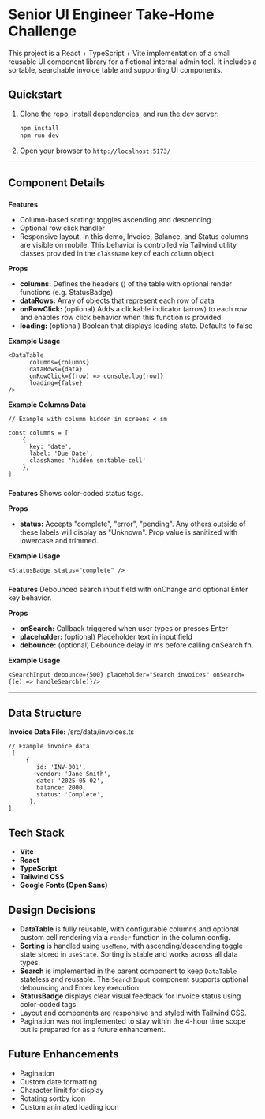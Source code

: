 # Senior UI Engineer Take-Home Challenge
This project is a React + TypeScript + Vite implementation of a small reusable UI component library for a fictional internal admin tool. It includes a sortable, searchable invoice table and supporting UI components.

## Quickstart

1. Clone the repo, install dependencies, and run the dev server:
   ```bash
   npm install
   npm run dev
   ```

2. Open your browser to `http://localhost:5173/`
-------------
## Component Details

### <DataTable />
**Features**
- Column-based sorting: toggles ascending and descending
- Optional row click handler
- Responsive layout. In this demo, Invoice, Balance, and Status columns are visible on mobile. This behavior is controlled via Tailwind utility classes provided in the `className` key of each `column` object

**Props**
- **columns:** Defines the headers (<thead><th>) of the table with optional render functions (e.g. StatusBadge)
- **dataRows:** Array of objects that represent each row of data
- **onRowClick:**  (optional) Adds a clickable indicator (arrow) to each row and enables row click behavior when this function is provided
- **loading:**  (optional) Boolean that displays loading state. Defaults to false

**Example Usage**
```
<DataTable
      columns={columns}
      dataRows={data}
      onRowClick={(row) => console.log(row)}
      loading={false}
/>
```

**Example Columns Data**
```
// Example with column hidden in screens < sm

const columns = [
    {
      key: 'date',
      label: 'Due Date',
      className: 'hidden sm:table-cell'
    },
]
```


### <StatusBadge />
**Features**
Shows color-coded status tags.

**Props**
- **status:** Accepts "complete", "error", "pending". Any others outside of these labels will display as "Unknown". Prop value is sanitized with lowercase and trimmed.

**Example Usage**
```
<StatusBadge status="complete" /> 
```


### <SearchInput />
**Features**
Debounced search input field with onChange and optional Enter key behavior.

**Props**
- **onSearch:** Callback triggered when user types or presses Enter
- **placeholder:** (optional) Placeholder text in input field
- **debounce:** (optional) Debounce delay in ms before calling onSearch fn.

**Example Usage**
```
<SearchInput debounce={500} placeholder="Search invoices" onSearch={(e) => handleSearch(e)}/> 
```
-------------

## Data Structure
**Invoice Data File:** /src/data/invoices.ts
```
// Example invoice data 
 [
     {
        id: 'INV-001',
        vendor: 'Jane Smith',
        date: '2025-05-02',
        balance: 2000,
        status: 'Complete',
      },
]
```
##  Tech Stack
- **Vite**
- **React**
- **TypeScript**
- **Tailwind CSS**
- **Google Fonts (Open Sans)**

## Design Decisions

- **DataTable** is fully reusable, with configurable columns and optional custom cell rendering via a `render` function in the column config.
- **Sorting** is handled using `useMemo`, with ascending/descending toggle state stored in `useState`. Sorting is stable and works across all data types.
- **Search** is implemented in the parent component to keep `DataTable` stateless and reusable. The `SearchInput` component supports optional debouncing and Enter key execution.
- **StatusBadge** displays clear visual feedback for invoice status using color-coded tags.
- Layout and components are responsive and styled with Tailwind CSS.
- Pagination was not implemented to stay within the 4-hour time scope but is prepared for as a future enhancement.

## Future Enhancements
- Pagination
- Custom date formatting
- Character limit for display
- Rotating sortby icon
- Custom animated loading icon